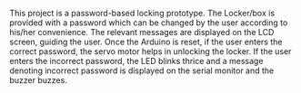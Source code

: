 This project is a password-based locking prototype. The Locker/box is provided with a password which can be changed by the user according to his/her convenience. The relevant messages are displayed on the LCD screen, guiding the user. Once the Arduino is reset, if the user enters the correct password, the servo motor helps in unlocking the locker. If the user enters the incorrect password, the LED blinks thrice and a message denoting incorrect password is displayed on the serial monitor and the buzzer buzzes.
